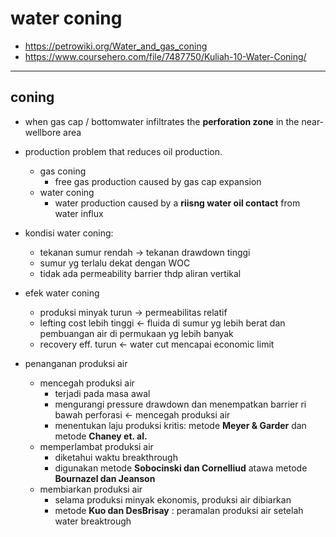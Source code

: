 # water coning

- https://petrowiki.org/Water_and_gas_coning
- https://www.coursehero.com/file/7487750/Kuliah-10-Water-Coning/
-----------------------------
## coning
- when gas cap / bottomwater infiltrates the **perforation zone** in the near-wellbore area
- production problem that reduces oil production.
  - gas coning
    - free gas production caused by gas cap expansion
  - water coning
    - water production caused by a **riisng water oil contact** from water influx
    
- kondisi water coning:
  - tekanan sumur rendah -> tekanan drawdown tinggi
  - sumur yg terlalu dekat dengan WOC
  - tidak ada permeability barrier thdp aliran vertikal
- efek water coning
  - produksi minyak turun -> permeabilitas relatif
  - lefting cost lebih tinggi <- fluida di sumur yg lebih berat dan pembuangan air di permukaan yg lebih banyak
  - recovery eff. turun <- water cut mencapai economic limit
  
- penanganan produksi air
  - mencegah produksi air
    - terjadi pada masa awal
    - mengurangi pressure drawdown dan menempatkan barrier ri bawah perforasi <- mencegah produksi air
    - menentukan laju produksi kritis: metode **Meyer & Garder** dan metode **Chaney et. al.**
  - memperlambat produksi air
    - diketahui waktu breakthrough
    - digunakan metode **Sobocinski dan Cornelliud** atawa metode **Bournazel dan Jeanson**
  - membiarkan produksi air
    - selama produksi minyak ekonomis, produksi air dibiarkan
    - metode **Kuo dan DesBrisay** : peramalan produksi air setelah water breaktrough
